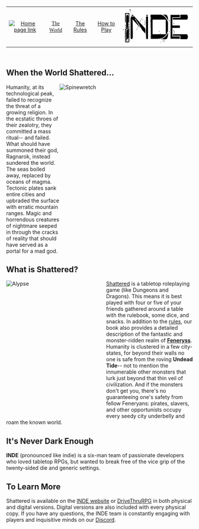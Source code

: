 <html lang="en">
  <!--

-->
<head>
  <!--
    Defines the author, size scaling, and description of the webpage. Also links the CSS and sets the title.
-->
  <meta charset="utf-8">
  <title>It's Never Dark Enough</title>
  <meta name="viewport" content="width=device-width, initial-scale=1">
  <meta name="author" content="Cory Conrad">
  <meta name="description" content="A site dedicated to the Shattered RPG">
  <link rel="stylesheet" href="style.css">
</head>

<body>
  <header id="header-background">
    <!--
  Header includes a banner image and the navigation links
-->
    <!-- <img src="Gravekeepers%20-%20compressed.png" alt="Gravekeepers" align="center" width="100%" height="auto"> -->
    <div class="logo"></div>
    <div class="topcenter">
      <nav>
        <table>
          <tr>
            <td><a href="https://chcstudent.github.io/"><img src="Shattered.png" alt="Home page link" height="100" width="300"></a></td>
            <td><a href="TheWorld.html"><font face="Cardana">The World</font></a></td>
            <td><a href="TheRules.html">The Rules</a></td>
            <td><a href="HowToPlay.html">How to Play</a></td>
            <td><a href="INDE.html"><img src="INDE.png" alt="About Us" height="100" width="300"></a></td>
          </tr>
        </table>
      </nav>
    </div>
  </header>
  
  <h2>When the World Shattered...</h2>
  <img src="/Monster%20-%20Spinewretch%20-%20Final%20-%20HR.png" alt="Spinewretch" width="360" height="450" align="right">
  <p>Humanity, at its technological peak, failed to recognize the threat of a growing religion. In the ecstatic throes of their zealotry, they committed a mass ritual-- and failed. What should have summoned their god, Ragnarok, instead sundered the world. The seas boiled away, replaced by oceans of magma. Tectonic plates sank entire cities and upbraded the surface with erratic mountain ranges. Magic and horrendous creatures of nightmare  seeped in through the cracks of reality that should have served as a portal for a mad god.</p>

  <h2>What is Shattered?</h2>
  <img src="/Race%20-%20Alypse%20-%20Final%20-%20HR.jpg" alt="Alypse" width="270" height="360" align="left">
  <p><a href="https://neverdarkenough.com">Shattered</a> is a tabletop roleplaying game (like Dungeons and Dragons). This means it is best played with four or five of your friends gathered around a table with the rulebook, some dice, and snacks. In addition to the <a href="TheRules.html">rules</a>, our book also provides a detailed description of the fantastic and monster-ridden realm of <a href="TheWorld.html"><b>Feneryss</b></a>. Humanity is clustered in a few city-states, for beyond their walls no one is safe from the roving <b>Undead Tide</b>-- not to mention the innumerable other monsters that lurk just beyond that thin veil of civilization. And if the monsters don't get you, there's no guaranteeing one's safety from fellow Feneryans: pirates, slavers, and other opportunists occupy every seedy city underbelly and roam the known world.</p>

<h2>It's Never Dark Enough</h2>

<p><b>INDE</b> (pronounced like indie) is a six-man team of passionate developers who loved tabletop RPGs, but wanted to break free of the vice grip of the twenty-sided die and generic settings. </p>

<h2>To Learn More</h2>

<p>Shattered is available on the <a href="https://shop.neverdarkenough.com/">INDE website</a> or <a href="https://www.drivethrurpg.com/product/224928/Shattered-A-Grimdark-RPG">DriveThruRPG</a> in both physical and digital versions. Digital versions are also included with every physical copy. If you have any questions, the INDE team is constantly engaging with players and inquisitive minds on our <a href="https://discord.com/invite/inde color="purple">Discord</a>.
</p>
</body>
</html>
